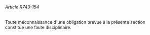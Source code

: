 ###### Article R743-154

Toute méconnaissance d'une obligation prévue à la présente section constitue une faute disciplinaire.

